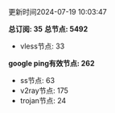 更新时间2024-07-19 10:03:47

**总订阅: 35**
**总节点: 5492**
- vless节点: 33

**google ping有效节点: 262**
- ss节点: 63
- v2ray节点: 175
- trojan节点: 24
